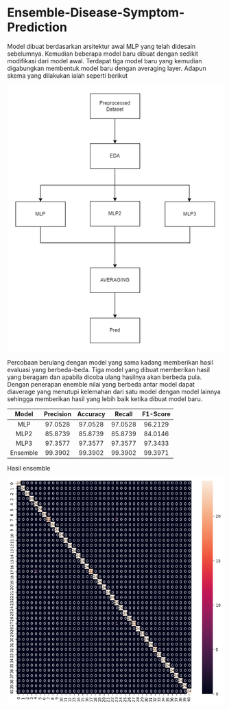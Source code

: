 # Ensemble-Disease-Symptom-Prediction

Model dibuat berdasarkan arsitektur awal MLP yang telah didesain sebelumnya. Kemudian beberapa model baru dibuat dengan sedikit modifikasi dari model awal. 
Terdapat tiga model baru yang kemudian digabungkan membentuk model baru dengan averaging layer. Adapun skema yang dilakukan ialah seperti berikut

<p align="center">
  <img src="https://github.com/ARRARIAKU2/Disease-Symptom-Prediction/blob/josua/Documentations/Ensemble/MLP%20ENSEMBLE%20(1).png?raw=true" alt="Sublime's custom image"/>
</p>

Percobaan berulang dengan model yang sama kadang memberikan hasil evaluasi yang berbeda-beda. Tiga model yang dibuat memberikan hasil yang beragam dan apabila dicoba ulang hasilnya akan berbeda pula.
Dengan penerapan enemble nilai yang berbeda antar model dapat diaverage yang menutupi kelemahan dari satu model dengan model lainnya sehingga memberikan hasil yang lebih baik ketika dibuat model baru. 

| Model | Precision | Accuracy | Recall | F1-Score |
| :---: | :---: | :---: | :---: | :---: |
| MLP | 97.0528 | 97.0528 |  97.0528 |  96.2129 |
| MLP2 | 85.8739 | 85.8739 |  85.8739 |  84.0146 |
| MLP3 | 97.3577 | 97.3577 |  97.3577 |  97.3433|
| Ensemble | 99.3902 | 99.3902 |  99.3902 |  99.3971 |


Hasil ensemble
<p align="center">
  <img src="https://github.com/ARRARIAKU2/Disease-Symptom-Prediction/blob/josua/Documentations/Ensemble/Conf_Matrix_Ensemble.png" alt="Sublime's custom image"/>
</p>




